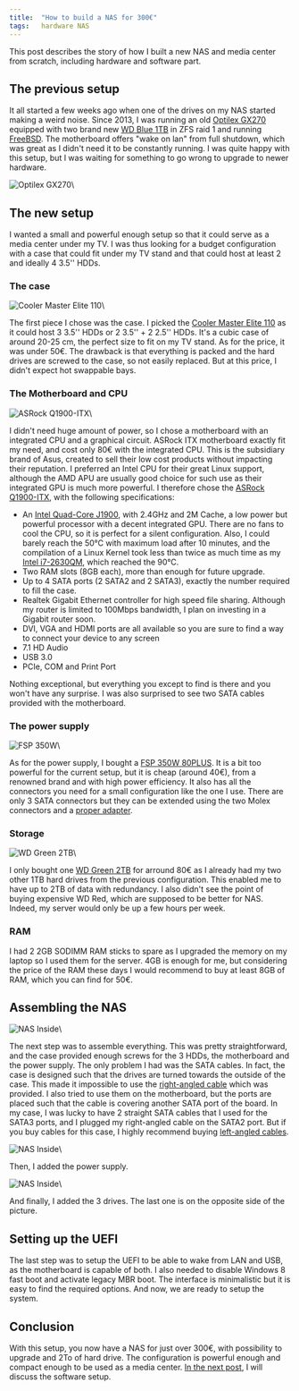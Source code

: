 ```yaml
---
title:  "How to build a NAS for 300€"
tags:   hardware NAS
---
```


This post describes the story of how I built a new NAS and media center from
scratch, including hardware and software part.

## The previous setup


It all started a few weeks ago when one of the drives on my NAS started making
a weird noise. Since 2013, I was running an old [Optilex GX270][] equipped with
two brand new [WD Blue 1TB][] in ZFS raid 1 and running [FreeBSD][]. The
motherboard offers "wake on lan" from full shutdown, which was great as I
didn't need it to be constantly running. I was quite happy with this setup, but
I was waiting for something to go wrong to upgrade to newer hardware.

![Optilex GX270](/images/Optiplex-GX270.jpg)\


## The new setup

I wanted a small and powerful enough setup so that it could serve as a media
center under my TV. I was thus looking for a budget configuration with a case
that could fit under my TV stand and that could host at least 2 and ideally 4
3.5'' HDDs.

### The case

![Cooler Master Elite 110](/images/coolarmaster_elite_110.jpg)\

The first piece I chose was the case. I picked the [Cooler Master Elite 110][]
as it could host 3 3.5'' HDDs or 2 3.5'' + 2 2.5'' HDDs. It's a cubic case of
around 20-25 cm, the perfect size to fit on my TV stand. As for the price, it
was under 50€. The drawback is that everything is packed and the hard drives
are screwed to the case, so not easily replaced. But at this price, I didn't
expect hot swappable bays.

### The Motherboard and CPU

![ASRock Q1900-ITX](/images/ASRock_Q1900-ITX.jpg)\

I didn't need huge amount of power, so I chose a motherboard with an integrated
CPU and a graphical circuit. ASRock ITX motherboard exactly fit my need, and
cost only 80€ with the integrated CPU. This is the subsidiary brand of Asus,
created to sell their low cost products without impacting their reputation. I
preferred an Intel CPU for their great Linux support, although the AMD APU are
usually good choice for such use as their integrated GPU is much more powerful.
I therefore chose the [ASRock Q1900-ITX][], with the following specifications:

  * An [Intel Quad-Core J1900][Intel_J1900], with 2.4GHz and 2M Cache, a low
    power but powerful processor with a decent integrated GPU. There are no
    fans to cool the CPU, so it is perfect for a silent configuration. Also, I
    could barely reach the 50°C with maximum load after 10 minutes, and the
    compilation of a Linux Kernel took less than twice as much time as my
    [Intel i7-2630QM][], which reached the 90°C.
  * Two RAM slots (8GB each), more than enough for future upgrade.
  * Up to 4 SATA ports (2 SATA2 and 2 SATA3), exactly the number required to
    fill the case.
  * Realtek Gigabit Ethernet controller for high speed file sharing. Although
    my router is limited to 100Mbps bandwidth, I plan on investing in a Gigabit
    router soon.
  * DVI, VGA and HDMI ports are all available so you are sure to find a way to
    connect your device to any screen
  * 7.1 HD Audio
  * USB 3.0
  * PCIe, COM and Print Port

Nothing exceptional, but everything you except to find is there and you won't
have any surprise. I was also surprised to see two SATA cables provided with
the motherboard.

### The power supply

![FSP 350W](/images/FSP-350W.jpg)\

As for the power supply, I bought a [FSP 350W 80PLUS][]. It is a bit too
powerful for the current setup, but it is cheap (around 40€), from a renowned
brand and with high power efficiency. It also has all the connectors you need
for a small configuration like the one I use. There are only 3 SATA connectors
but they can be extended using the two Molex connectors and a [proper
adapter][molex_to_sata].

### Storage

![WD Green 2TB](/images/WD_Green_2TB.jpg)\

I only bought one [WD Green 2TB][] for arround 80€ as I already had my two
other 1TB hard drives from the previous configuration. This enabled me to have
up to 2TB of data with redundancy. I also didn't see the point of buying
expensive WD Red, which are supposed to be better for NAS. Indeed, my server
would only be up a few hours per week.

### RAM

I had 2 2GB SODIMM RAM sticks to spare as I upgraded the memory on my laptop so
I used them for the server. 4GB is enough for me, but considering the price of
the RAM these days I would recommend to buy at least 8GB of RAM, which you can
find for 50€.

## Assembling the NAS

![NAS Inside](/images/nas_inside.jpg)\

The next step was to assemble everything. This was pretty straightforward, and
the case provided enough screws for the 3 HDDs, the motherboard and the power
supply. The only problem I had was the SATA cables. In fact, the case is
designed such that the drives are turned towards the outside of the case. This
made it impossible to use the [right-angled cable][] which was provided. I also
tried to use them on the motherboard, but the ports are placed such that the
cable is covering another SATA port of the board. In my case, I was lucky to
have 2 straight SATA cables that I used for the SATA3 ports, and I plugged my
right-angled cable on the SATA2 port. But if you buy cables for this case, I
highly recommend buying [left-angled cables][].

![NAS Inside](/images/nas_with_power_supply.jpg)\

Then, I added the power supply.

![NAS Inside](/images/nas_with_HDD.jpg)\

And finally, I added the 3 drives. The last one is on the opposite side of the
picture.

## Setting up the UEFI

The last step was to setup the UEFI to be able to wake from LAN and USB, as the
motherboard is capable of both. I also needed to disable Windows 8 fast boot
and activate legacy MBR boot. The interface is minimalistic but it is easy to
find the required options. And now, we are ready to setup the system.

## Conclusion

With this setup, you now have a NAS for just over 300€, with possibility to
upgrade and 2To of hard drive. The configuration is powerful enough and compact
enough to be used as a media center. [In the next post][next_post], I will
discuss the software setup.

[next_post]:               2016-12-10-setting-up-the-nas.markdown
[FreeBSD]:                 https://www.freebsd.org/
[Optilex GX270]:           http://www.amazon.co.uk/Dell-Optiplex-GX270-Professional-pre-installed/dp/B001UU3UMO
[ASRock Q1900-ITX]:        http://www.asrock.com/mb/Intel/Q1900-ITX/
[Cooler Master Elite 110]: http://www.coolermaster.com/case/mini-itx-elite-series/elite110/
[WD Blue 1TB]:             http://www.amazon.com/Blue-Desktop-Hard-Disk-Drive/dp/B0088PUEPK/ref=sr_1_1?ie=UTF8&qid=1447200731&sr=8-1&keywords=western+digital+blue
[WD Green 2TB]:            http://www.amazon.com/Green-2TB-Desktop-Hard-Drive/dp/B008YAHW6I/ref=sr_1_1?ie=UTF8&qid=1447262513&sr=8-1&keywords=wd+green+2tb
[Intel_J1900]:             http://ark.intel.com/products/78867/Intel-Celeron-Processor-J1900-2M-Cache-up-to-2_42-GHz
[Intel i7-2630QM]:         http://ark.intel.com/products/52219/Intel-Core-i7-2630QM-Processor-6M-Cache-up-to-2_90-GHz
[FSP 350W 80PLUS]:         http://www.fsp-group.com.tw/index.php?do=proinfo&id=144
[molex_to_sata]:           http://www.amazon.com/StarTech-com-12-Inch-Power-Cable-Adapter/dp/B0002GRUV4/ref=sr_1_4?ie=UTF8&qid=1447262448&sr=8-4&keywords=molex+to+sata
[right-angled cable]:      http://www.amazon.com/StarTech-Right-Angle-Serial-Cable/dp/B004ZMYKPU/ref=sr_1_1?ie=UTF8&qid=1447517581&sr=8-1&keywords=right+angled+sata+cable&pebp=1447517603839&perid=08F46Z71HWRC1CXCGZMS
[left-angled cables]:      http://www.amazon.com/StarTech-com-SATA12LA1-12-Inch-Angle-Serial/dp/B004KDTTXW/ref=sr_1_1?ie=UTF8&qid=1447518102&sr=8-1&keywords=left+angled+sata+cable

